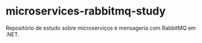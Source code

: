 # microservices-rabbitmq-study
Repositório de estudo sobre microserviços e mensageria com RabbitMQ em .NET.
